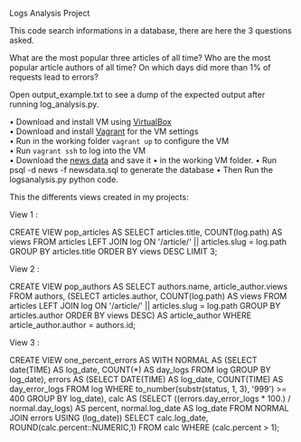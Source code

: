 Logs Analysis Project

This code search informations in a database, there are here the 3 questions asked.

What are the most popular three articles of all time?
Who are the most popular article authors of all time?
On which days did more than 1% of requests lead to errors?

Open output_example.txt to see a dump of the expected output after running log_analysis.py.

• Download and install VM using [VirtualBox](https://www.virtualbox.org/wiki/Downloads)  
• Download and install [Vagrant](https://www.vagrantup.com/downloads.html) for the VM settings   
• Run in the working folder `vagrant up` to configure the VM  
• Run `vagrant ssh` to log into the VM  
• Download the [news data](https://d17h27t6h515a5.cloudfront.net/topher/2016/August/57b5f748_newsdata/newsdata.zip)  and save it 
• in the working VM folder.
• Run psql -d news -f newsdata.sql to generate the database
• Then Run the logsanalysis.py python code.





This the differents views created in my projects:


View 1 :

CREATE VIEW pop_articles AS
SELECT articles.title,
       COUNT(log.path) AS views
FROM articles
LEFT JOIN log ON '/article/' || articles.slug = log.path
GROUP BY articles.title
ORDER BY views DESC
LIMIT 3;

View 2 :

CREATE VIEW pop_authors AS
SELECT authors.name,
       article_author.views
FROM authors,
  (SELECT articles.author,
          COUNT(log.path) AS views
   FROM articles
   LEFT JOIN log ON '/article/' || articles.slug = log.path
   GROUP BY articles.author
   ORDER BY views DESC) AS article_author
WHERE article_author.author = authors.id;

View 3 :

CREATE VIEW one_percent_errors AS WITH
NORMAL AS
  (SELECT date(TIME) AS log_date,
          COUNT(*) AS day_logs
   FROM log
   GROUP BY log_date), errors AS
  (SELECT DATE(TIME) AS log_date,
          COUNT(TIME) AS day_error_logs
   FROM log
   WHERE to_number(substr(status, 1, 3), '999') >= 400
   GROUP BY log_date),
                       calc AS
  (SELECT ((errors.day_error_logs * 100.) / normal.day_logs) AS percent,
          normal.log_date AS log_date
   FROM
   NORMAL
   JOIN errors USING (log_date))
SELECT calc.log_date,
       ROUND(calc.percent::NUMERIC,1)
FROM calc
WHERE (calc.percent > 1);
